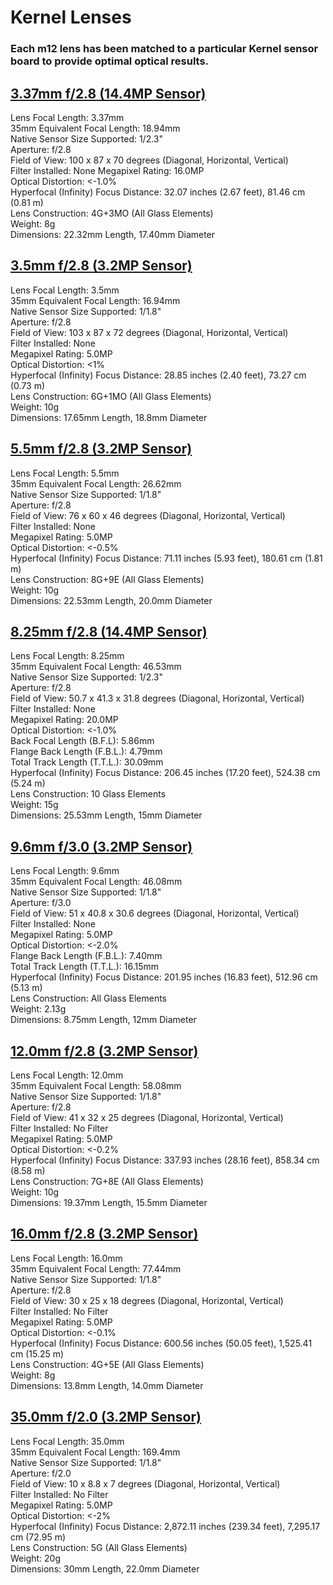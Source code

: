 # Kernel Lenses

### Each m12 lens has been matched to a particular Kernel sensor board to provide optimal optical results.

## [3.37mm f/2.8 \(14.4MP Sensor\)](https://www.mapir.camera/collections/lenses/products/3-37mm-87hfov-f-2-8-m12)

Lens Focal Length: 3.37mm  
35mm Equivalent Focal Length: 18.94mm  
Native Sensor Size Supported: 1/2.3"  
Aperture: f/2.8  
Field of View: 100 x 87 x 70 degrees \(Diagonal, Horizontal, Vertical\)  
Filter Installed: None Megapixel Rating: 16.0MP  
Optical Distortion: &lt;-1.0%  
Hyperfocal \(Infinity\) Focus Distance: 32.07 inches \(2.67 feet\), 81.46 cm \(0.81 m\)  
Lens Construction: 4G+3MO \(All Glass Elements\)  
Weight: 8g  
Dimensions: 22.32mm Length, 17.40mm Diameter

## [3.5mm f/2.8 \(3.2MP Sensor\)](https://www.mapir.camera/collections/lenses/products/3-5mm-87hfov-f-2-8-m12)

Lens Focal Length: 3.5mm  
35mm Equivalent Focal Length: 16.94mm  
Native Sensor Size Supported: 1/1.8"  
Aperture: f/2.8  
Field of View: 103 x 87 x 72 degrees \(Diagonal, Horizontal, Vertical\)  
Filter Installed: None  
Megapixel Rating: 5.0MP  
Optical Distortion: &lt;1%  
Hyperfocal \(Infinity\) Focus Distance: 28.85 inches \(2.40 feet\), 73.27 cm \(0.73 m\)  
Lens Construction: 6G+1MO \(All Glass Elements\)  
Weight: 10g  
Dimensions: 17.65mm Length, 18.8mm Diameter

## [5.5mm f/2.8 \(3.2MP Sensor\)](https://www.mapir.camera/collections/lenses/products/5-5mm-60hfov-f-2-8-m12)

Lens Focal Length: 5.5mm  
35mm Equivalent Focal Length: 26.62mm  
Native Sensor Size Supported: 1/1.8"  
Aperture: f/2.8  
Field of View: 76 x 60 x 46 degrees \(Diagonal, Horizontal, Vertical\)  
Filter Installed: None  
Megapixel Rating: 5.0MP  
Optical Distortion: &lt;-0.5%  
Hyperfocal \(Infinity\) Focus Distance: 71.11 inches \(5.93 feet\), 180.61 cm \(1.81 m\)  
Lens Construction: 8G+9E \(All Glass Elements\)  
Weight: 10g  
Dimensions: 22.53mm Length, 20.0mm Diameter

## [8.25mm f/2.8 \(14.4MP Sensor\)](https://www.mapir.camera/collections/lenses/products/8-25mm-f-2-6-m12)

Lens Focal Length: 8.25mm  
35mm Equivalent Focal Length: 46.53mm  
Native Sensor Size Supported: 1/2.3"  
Aperture: f/2.8  
Field of View: 50.7 x 41.3 x 31.8 degrees \(Diagonal, Horizontal, Vertical\) Filter Installed: None  
Megapixel Rating: 20.0MP  
Optical Distortion: &lt;-1.0%  
Back Focal Length \(B.F.L\): 5.86mm  
Flange Back Length \(F.B.L.\): 4.79mm  
Total Track Length \(T.T.L.\): 30.09mm  
Hyperfocal \(Infinity\) Focus Distance: 206.45 inches \(17.20 feet\), 524.38 cm \(5.24 m\)  
Lens Construction: 10 Glass Elements  
Weight: 15g  
Dimensions: 25.53mm Length, 15mm Diameter

## [9.6mm f/3.0 \(3.2MP Sensor\)](https://www.mapir.camera/collections/lenses/products/9-6mm-f-3-0-m12)

Lens Focal Length: 9.6mm  
35mm Equivalent Focal Length: 46.08mm  
Native Sensor Size Supported: 1/1.8"  
Aperture: f/3.0  
Field of View: 51 x 40.8 x 30.6 degrees \(Diagonal, Horizontal, Vertical\)  
Filter Installed: None  
Megapixel Rating: 5.0MP  
Optical Distortion: &lt;-2.0%  
Flange Back Length \(F.B.L.\): 7.40mm  
Total Track Length \(T.T.L.\): 16.15mm  
Hyperfocal \(Infinity\) Focus Distance: 201.95 inches \(16.83 feet\), 512.96 cm \(5.13 m\)  
Lens Construction: All Glass Elements  
Weight: 2.13g  
Dimensions: 8.75mm Length, 12mm Diameter

## [12.0mm f/2.8 \(3.2MP Sensor\)](https://www.mapir.camera/collections/lenses/products/12-0mm-32hfov-f-2-8-m12)

Lens Focal Length: 12.0mm  
35mm Equivalent Focal Length: 58.08mm  
Native Sensor Size Supported: 1/1.8"  
Aperture: f/2.8  
Field of View: 41 x 32 x 25 degrees \(Diagonal, Horizontal, Vertical\)  
Filter Installed: No Filter  
Megapixel Rating: 5.0MP  
Optical Distortion: &lt;-0.2%  
Hyperfocal \(Infinity\) Focus Distance: 337.93 inches \(28.16 feet\), 858.34 cm \(8.58 m\)  
Lens Construction: 7G+8E \(All Glass Elements\)  
Weight: 10g  
Dimensions: 19.37mm Length, 15.5mm Diameter

## [16.0mm f/2.8 \(3.2MP Sensor\)](https://www.mapir.camera/collections/lenses/products/16-0mm-25hfov-f-2-8-m12)

Lens Focal Length: 16.0mm  
35mm Equivalent Focal Length: 77.44mm  
Native Sensor Size Supported: 1/1.8"  
Aperture: f/2.8  
Field of View: 30 x 25 x 18 degrees \(Diagonal, Horizontal, Vertical\)  
Filter Installed: No Filter  
Megapixel Rating: 5.0MP  
Optical Distortion: &lt;-0.1%  
Hyperfocal \(Infinity\) Focus Distance: 600.56 inches \(50.05 feet\), 1,525.41 cm \(15.25 m\)  
Lens Construction: 4G+5E \(All Glass Elements\)  
Weight: 8g  
Dimensions: 13.8mm Length, 14.0mm Diameter

## [35.0mm f/2.0 \(3.2MP Sensor\)](https://www.mapir.camera/collections/lenses/products/35-0mm-9hfov-f-2-0-m12)

Lens Focal Length: 35.0mm  
35mm Equivalent Focal Length: 169.4mm  
Native Sensor Size Supported: 1/1.8"  
Aperture: f/2.0  
Field of View: 10 x 8.8 x 7 degrees \(Diagonal, Horizontal, Vertical\)  
Filter Installed: No Filter  
Megapixel Rating: 5.0MP  
Optical Distortion: &lt;-2%  
Hyperfocal \(Infinity\) Focus Distance: 2,872.11 inches \(239.34 feet\), 7,295.17 cm \(72.95 m\)  
Lens Construction: 5G \(All Glass Elements\)  
Weight: 20g  
Dimensions: 30mm Length, 22.0mm Diameter

